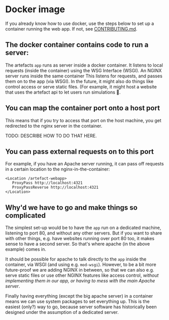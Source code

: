 # Docker image

If you already know how to use docker, use the steps below to set up a container running the web app.
If not, see [CONTRIBUTING.md](./CONTRIBUTING.md).

## The docker container contains code to run a server:

The artefacts `app` runs as server inside a docker container.
It listens to local requests (inside the container) using the WSG Interface (WSGI).
An NGINX server runs inside the same container
This listens for requests, and passes them on to the app (via WSGI).
In the future, it might also do things like control access or serve static files.
(For example, it might host a website that uses the artefact api to let users run simulations 🤯.

## You can map the container port onto a host port

This means that if you try to access that port on the host machine, you get redirected to the nginx server in the container. 

TODO: DESCRIBE HOW TO DO THAT HERE.

## You can pass external requests on to this port

For example, if you have an Apache server running, it can pass off requests in a certain location to the nginx-in-the-container:

```
<Location /artefact-webapp>
   ProxyPass http://localhost:4321
   ProxyPassReverse http://localhost:4321
</Location>
```

## Why'd we have to go and make things so complicated

The simplest set-up would be to have the `app` run on a dedicated machine, listening to port 80, and without any other servers.
But if you want to share with other things, e.g. have websites running over port 80 too, it makes sense to have a second server.
So that's where apache (in the above example) comes in.

It should be possible for apache to talk directly to the `app` inside the container, via WSGI (and using e.g. `mod-wsgi`).
However, to be a bit more future-proof we are adding NGINX in between, so that we can also e.g. serve static files or use other NGINX features like access control, *without implementing them in our app, or having to mess with the main Apache server*.

Finally having everything (except the big apache server) in a container means we can use system packages to set everything up.
This is the easiest (only?) way to go, because server software has historically been designed under the assumption of a dedicated server.
